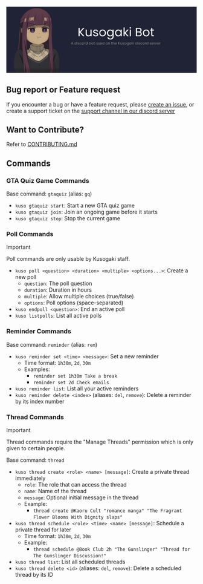 ![](./static/githubbanner.jpg)
<br />

<h2> Bug report or Feature request </h2>

If you encounter a bug or have a feature request, please [create an issue](https://github.com/kusogaki-events/kusogaki-bot/issues), or create a support ticket on the [support channel in our discord server](https://discord.com/channels/1204428205675651122/1204814321029488660)

<h2> Want to Contribute? </h2>

Refer to [CONTRIBUTING.md](https://github.com/kusogaki-events/kusogaki-bot/blob/main/docs/CONTRIBUTING.md)

<h2> Commands </h2>

### GTA Quiz Game Commands
Base command: `gtaquiz` (alias: `gq`)
* `kuso gtaquiz start`: Start a new GTA quiz game
* `kuso gtaquiz join`: Join an ongoing game before it starts
* `kuso gtaquiz stop`: Stop the current game

### Poll Commands
> [!IMPORTANT]
> Poll commands are only usable by Kusogaki staff.

* `kuso poll <question> <duration> <multiple> <options...>`: Create a new poll
  * `question`: The poll question
  * `duration`: Duration in hours
  * `multiple`: Allow multiple choices (true/false)
  * `options`: Poll options (space-separated)
* `kuso endpoll <question>`: End an active poll
* `kuso listpolls`: List all active polls

### Reminder Commands
Base command: `reminder` (alias: `rem`)
* `kuso reminder set <time> <message>`: Set a new reminder
  * Time format: `1h30m`, `2d`, `30m`
  * Examples:
    * `reminder set 1h30m Take a break`
    * `reminder set 2d Check emails`
* `kuso reminder list`: List all your active reminders
* `kuso reminder delete <index>` (aliases: `del`, `remove`): Delete a reminder by its index number

### Thread Commands
> [!IMPORTANT]
> Thread commands require the "Manage Threads" permission which is only given to certain people.

Base command: `thread`
* `kuso thread create <role> <name> [message]`: Create a private thread immediately
  * `role`: The role that can access the thread
  * `name`: Name of the thread
  * `message`: Optional initial message in the thread
  * Example:
    * `thread create @Kaoru Cult "romance manga" "The Fragrant Flower Blooms With Dignity slaps"`
* `kuso thread schedule <role> <time> <name> [message]`: Schedule a private thread for later
  * Time format: `1h30m`, `2d`, `30m`
  * Example:
    * `thread schedule @Book Club 2h "The Gunslinger" "Thread for The Gunslinger Discussion!"`
* `kuso thread list`: List all scheduled threads
* `kuso thread delete <id>` (aliases: `del`, `remove`): Delete a scheduled thread by its ID